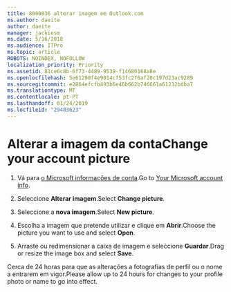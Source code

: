 ```yaml
---
title: 8000036 alterar imagem em Outlook.com
ms.author: daeite
author: daeite
manager: jackiesm
ms.date: 5/16/2018
ms.audience: ITPro
ms.topic: article
ROBOTS: NOINDEX, NOFOLLOW
localization_priority: Priority
ms.assetid: 81ce6c8b-6f73-4489-9539-f14680168a8e
ms.openlocfilehash: 5e61290f4e9014cf53fc2f6af20c197d23ac9289
ms.sourcegitcommit: e2864efcfb493b6e46b662b746661a61232bdba7
ms.translationtype: MT
ms.contentlocale: pt-PT
ms.lasthandoff: 01/24/2019
ms.locfileid: "29483623"
---
```

# <a name="change-your-account-picture"></a><span data-ttu-id="4efac-102">Alterar a imagem da conta</span><span class="sxs-lookup"><span data-stu-id="4efac-102">Change your account picture</span></span>

1. <span data-ttu-id="4efac-103">Vá para [o Microsoft informações de conta](https://go.microsoft.com/fwlink/p/?linkid=860841).</span><span class="sxs-lookup"><span data-stu-id="4efac-103">Go to [Your Microsoft account info](https://go.microsoft.com/fwlink/p/?linkid=860841).</span></span>
    
2. <span data-ttu-id="4efac-104">Seleccione **Alterar imagem**.</span><span class="sxs-lookup"><span data-stu-id="4efac-104">Select **Change picture**.</span></span> 
    
3. <span data-ttu-id="4efac-105">Seleccione a **nova imagem**.</span><span class="sxs-lookup"><span data-stu-id="4efac-105">Select **New picture**.</span></span> 
    
4. <span data-ttu-id="4efac-106">Escolha a imagem que pretende utilizar e clique em **Abrir**.</span><span class="sxs-lookup"><span data-stu-id="4efac-106">Choose the picture you want to use and select **Open**.</span></span> 
    
5. <span data-ttu-id="4efac-107">Arraste ou redimensionar a caixa de imagem e seleccione **Guardar**.</span><span class="sxs-lookup"><span data-stu-id="4efac-107">Drag or resize the image box and select **Save**.</span></span> 
    
<span data-ttu-id="4efac-108">Cerca de 24 horas para que as alterações a fotografias de perfil ou o nome a entrarem em vigor.</span><span class="sxs-lookup"><span data-stu-id="4efac-108">Please allow up to 24 hours for changes to your profile photo or name to go into effect.</span></span>
  

